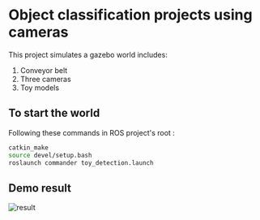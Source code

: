 # Object classification projects using cameras

This project simulates a gazebo world includes:

1. Conveyor belt
2. Three cameras
3. Toy models

## To start the world

Following these commands in ROS project's root :

```bash
catkin_make
source devel/setup.bash
roslaunch commander toy_detection.launch
```

## Demo result

![result](https://github.com/ptquang2000/Classifying-objects-on-conveyor-belt-using-camera/tree/main/demo/demo.png)
